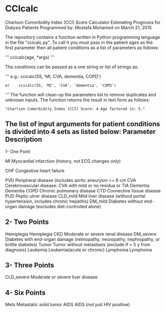 # CCIcalc
Charlson Comorbidity Index (CCI) Score Calculator
Estimating Prognosis for Dialysis Patients
Programmed by: Mostafa Mohamed on March 21, 2015

The repository contains a function written in Python programming language in the file "ccicalc.py".
To call it you must pass in the patient ages as the first parameter then all patient conditions as a list of parameters as follows:

'''
	ccicalc(age, *args)
'''    

The conditions can be passed as a one string or list of strings as:

'''
	e.g.: ccicalc(55, 'MI, CVA, dementia, COPD')

	or    ccicalc(55, 'MI', 'CVA', 'dementia', 'COPD')
''' 
The function will clean-up the parameters list to remove duplicates and unknown inputs.
The function returns the result in text form as follows:

	"Charlson Comorbidity Index (CCI) Score: 4 Age factored in: 5."
  
The list of input arguments for patient conditions is divided into 4 sets as listed below:
Parameter   	Description
-------------------------------------------------------------------------------
1- One Point

MI				Myocardial infarction (history, not ECG changes only)

CHF				Congestive heart failure

PVD				Peripheral disease (includes aortic aneurysm >= 6 cm
CVA				Cerebrovascular disease: CVA with mild or no residua or TIA
Dementia		Dementia
COPD			Chronic pulmonary disease
CTD				Connective tissue disease
PUD				Peptic ulcer disease
CLD_mild		Mild liver disease (without portal hypertension, includes chronic hepatitis)
DM_mild			Diabetes without end-organ damage (excludes diet-controlled alone)

2- Two Points
-------------------------------------------------------------------------------
Hemiplegia		Hemiplegia
CKD				Moderate or severe renal disease
DM_severe		Diabetes with end-organ damage (retinopathy, neuropathy, nephropathy, or brittle diabetes)
Tumor 			Tumor without metastasis (exclude if > 5 y from diagnosis)
Leukemia 		Leukemia(acute or chronic)
Lymphoma		Lymphoma

3- Three Points
-------------------------------------------------------------------------------
CLD_severe		Moderate or severe liver disease

4- Six Points
-------------------------------------------------------------------------------
Mets			Metastatic solid tumor
AIDS			AIDS (not just HIV positive)
 
 

